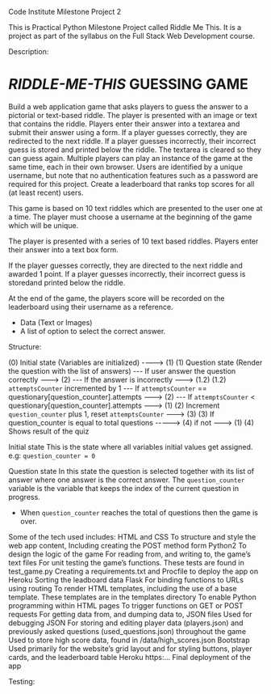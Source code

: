 Code Institute Milestone Project 2

This is Practical Python Milestone Project called Riddle Me This. It is a project as part of the syllabus on the Full Stack Web Development course.

Description:
# *RIDDLE-ME-THIS* GUESSING GAME

Build a web application game that asks players to guess the answer to a
pictorial or text-based riddle.
The player is presented with an image or text that contains the riddle. Players
enter their answer into a textarea and submit their answer using a form.
If a player guesses correctly, they are redirected to the next riddle.
If a player guesses incorrectly, their incorrect guess is stored and printed
below the riddle. The textarea is cleared so they can guess again.
Multiple players can play an instance of the game at the same time, each in
their own browser.
Users are identified by a unique username, but note that no
authentication features such as a password are required for this project.
Create a leaderboard that ranks top scores for all (at least recent) users.

This game is based on 10 text riddles which are presented to the user one at a time.
The player must choose a username at the beginning of the game which will be unique.

The player is presented with a series of 10 text based riddles. Players enter their answer into a text box form.

If the player guesses correctly, they are directed to the next riddle and awarded 1 point. If a player guesses incorrectly,
their incorrect guess is storedand printed below the riddle.

At the end of the game, the players score will be recorded on the leaderboard using their username as a reference.

* Data (Text or Images)
* A list of option to select the correct answer.

Structure:

(0) Initial state (Variables are initialized) ----> (1)
(1) Question state (Render the question with the list of answers)
    --- If user answer the question correctly ---> (2)
    --- If the answer is incorrectly ---> (1.2) 
(1.2) `attemptsCounter` incremented by 1
    --- If `attemptsCounter` == questionary[question_counter].attempts ---> (2)
    --- If `attemptsCounter` < questionary[question_counter].attempts ---> (1)
(2) Increment `question_counter` plus 1, reset `attemptsCounter` ---> (3)
(3) If question_counter is equal to total questions -----> (4) if not ---> (1)
(4) Shows result of the quiz

Initial state
This is the state where all variables initial values get assigned. e.g:
`question_counter = 0`

Question state
In this state the question is selected together with its list of answer where
one answer is the correct answer. The `question_counter` variable is the
variable that keeps the index of the current question in progress.



* When `question_counter` reaches the total of questions then the game is over.

Some of the tech used includes:
HTML and CSS
    To structure and style the web app content, Including creating the POST method form
Python2
    To design the logic of the game
    For reading from, and writing to, the game’s text files
    For unit testing the game’s functions. These tests are found in test_game.py
    Creating a requirements.txt and Procfile to deploy the app on Heroku
    Sorting the leadboard data
Flask
    For binding functions to URLs using routing
    To render HTML templates, including the use of a base template. These templates are in the templates directory
    To enable Python programming within HTML pages
    To trigger functions on GET or POST requests
    For getting data from, and dumping data to, JSON files
    Used for debugging
JSON
    For storing and editing player data (players.json) and previously asked questions (used_questions.json) throughout the game
    Used to store high score data, found in /data/high_scores.json
Bootstrap
    Used primarily for the website’s grid layout and for styling buttons, player cards, and the leaderboard table
    Heroku https:...
    Final deployment of the app
    
Testing:    

